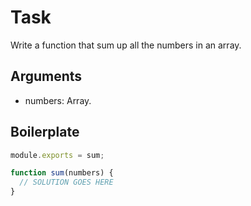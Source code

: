 # Task

Write a function that sum up all the numbers in an array.

## Arguments

* numbers: Array<Number>.

## Boilerplate

```js
module.exports = sum;

function sum(numbers) {
  // SOLUTION GOES HERE
}
```
